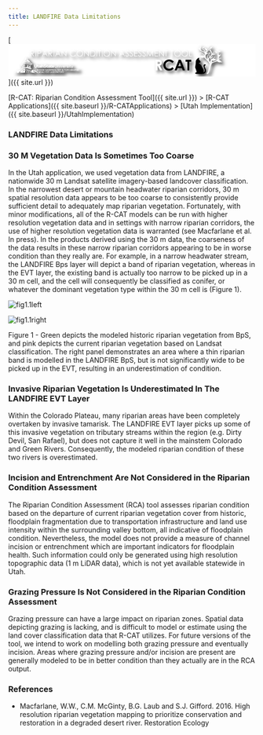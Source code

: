 ```yaml
---
title: LANDFIRE Data Limitations
---
```


[![RCAT_Banner_Web](assets/images/RCAT_Banner_Web.png)]({{ site.url }})


[R-CAT: Riparian Condition Assessment Tool]({{ site.url }})‎ > ‎[R-CAT Applications]({{ site.baseurl }}/R-CATApplications)‎ > [Utah Implementation]({{ site.baseurl }}/UtahImplementation)

### LANDFIRE Data Limitations

### 30 M Vegetation Data Is Sometimes Too Coarse

In the Utah application, we used vegetation data from LANDFIRE, a nationwide 30 m Landsat satellite imagery-based landcover classification. In the narrowest desert or mountain headwater riparian corridors, 30 m spatial resolution data appears to be too coarse to consistently provide sufficient detail to adequately map riparian vegetation. Fortunately, with minor modifications, all of the R-CAT models can be run with higher resolution vegetation data and in settings with narrow riparian corridors, the use of higher resolution vegetation data is warranted (see Macfarlane et al. In press). In the products derived using the 30 m data, the coarseness of the data results in these narrow riparian corridors appearing to be in worse condition than they really are. For example, in a narrow headwater stream, the LANDFIRE Bps layer will depict a band of riparian vegetation, whereas in the EVT layer, the existing band is actually too narrow to be picked up in a 30 m cell, and the cell will consequently be classified as conifer, or whatever the dominant vegetation type within the 30 m cell is (Figure 1).

![fig1.1left](/assets/images/fig1.1left.PNG)

![fig1.1right](/assets/images/fig1.1right.PNG)

Figure 1 - Green depicts the modeled historic riparian vegetation from BpS, and pink depicts the current riparian vegetation based on Landsat 
classification. The right panel demonstrates an area where a thin riparian band is modelled in the LANDFIRE BpS, but is not significantly
wide to be picked up in the EVT, resulting in an underestimation of condition.

### Invasive Riparian Vegetation Is Underestimated In The LANDFIRE EVT Layer

Within the Colorado Plateau, many riparian areas have been completely overtaken by invasive tamarisk. The LANDFIRE EVT layer picks up some of this invasive vegetation on tributary streams within the region (e.g. Dirty Devil, San Rafael), but does not capture it well in the mainstem Colorado and Green Rivers. Consequently, the modeled riparian condition of these two rivers is overestimated. 

### Incision and Entrenchment Are Not Considered in the Riparian Condition Assessment

The Riparian Condition Assessment (RCA) tool assesses riparian condition based on the departure of current riparian vegetation cover from historic, floodplain fragmentation due to transportation infrastructure and land use intensity within the surrounding valley bottom, all indicative of floodplain condition. Nevertheless, the model does not provide a measure of channel incision or entrenchment which are important indicators for floodplain health. Such information could only be generated using high resolution topographic data (1 m LiDAR data), which is not yet available statewide in Utah.

### Grazing Pressure Is Not Considered in the Riparian Condition Assessment

Grazing pressure can have a large impact on riparian zones. Spatial data depicting grazing is lacking, and is difficult to model or estimate using the land cover classification data that R-CAT utilizes. For future versions of the tool, we intend to work on modelling both grazing pressure and eventually incision. Areas where grazing pressure and/or incision are present are generally modeled to be in better condition than they actually are in the RCA output.

### References

- Macfarlane, W.W., C.M. McGinty, B.G. Laub and S.J. Gifford. 2016. High resolution riparian vegetation mapping to prioritize conservation and restoration in a degraded desert river. Restoration Ecology